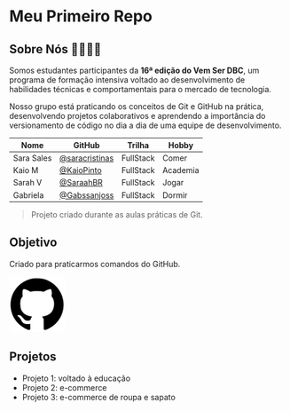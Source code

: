 # Meu Primeiro Repo

## Sobre Nós 👩‍💻👨‍💻

Somos estudantes participantes da **16ª edição do Vem Ser DBC**, um programa de formação intensiva voltado ao desenvolvimento de habilidades técnicas e comportamentais para o mercado de tecnologia.
<img src="./image/image-1.png" alt="" style="width: 200px;">

Nosso grupo está praticando os conceitos de Git e GitHub na prática, desenvolvendo projetos colaborativos e aprendendo a importância do versionamento de código no dia a dia de uma equipe de desenvolvimento.

| Nome       | GitHub                                             | Trilha    | Hobby    |
| ---------- | -------------------------------------------------- | --------- | -------- |
| Sara Sales | [@saracristinas](https://github.com/saracristinas) | FullStack | Comer    |
| Kaio M     | [@KaioPinto](https://github.com/KaioPinto)         | FullStack | Academia |
| Sarah V    | [@SaraahBR](https://github.com/SaraahBR)           | FullStack | Jogar    |
| Gabriela   | [@Gabssanjoss](https://github.com/Gabssanjoss)           | FullStack | Dormir   |

> Projeto criado durante as aulas práticas de Git.

## Objetivo

Criado para praticarmos comandos do GitHub.

<img src="./image/image.png" alt="" style="width: 100px;"> 

## Projetos 
- Projeto 1: voltado à educação
- Projeto 2: e-commerce 
- Projeto 3: e-commerce de roupa e sapato